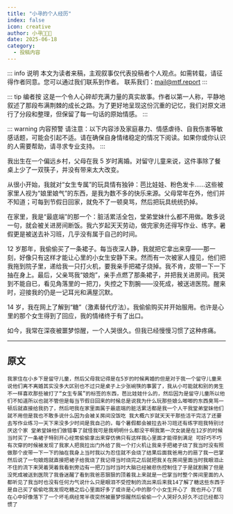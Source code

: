 ```yaml
---
title: "小寻的个人经历"
index: false
icon: creative
author: 小寻🍥🏳️‍⚧
date: 2025-06-18
category:
  - 投稿内容
---
```


::: info 说明
本文为读者来稿，主观叙事仅代表投稿者个人观点。如需转载，请征得作者同意。您可以通过我们联系到作者。
联系我们：<mail@mtf.report>
:::

::: tip 编者按
这是一个令人心碎却充满力量的真实故事。作者以第一人称，平静地叙述了那段布满荆棘的成长之路。为了更好地呈现这份沉重的记忆，我们对原文进行了分段和整理，但保留了每一句话的原始情感。
:::

::: warning 内容预警
请注意：以下内容涉及家庭暴力、情感虐待、自我伤害等敏感话题，可能会引起不适。请在确保自身情绪稳定的情况下阅读。如果你或你认识的人需要帮助，请寻求专业支持。
:::

我出生在一个偏远乡村，父母在我 5 岁时离婚。对留守儿童来说，这件事除了餐桌上少了一双筷子，并没有带来太大改变。

从很小开始，我就对“女生专属”的玩具情有独钟：芭比娃娃、粉色发卡……这些被家里人视为“娘里娘气”的东西，是我为数不多的快乐来源。父母常年在外，他们并不知道；可每到节假日回家，就免不了一顿臭骂，然后把玩具统统扔掉。

在家里，我是“最底端”的那一个：脏活累活全包，堂弟堂妹什么都不用做。敢多说一句，就会被关进房间断饭。我六岁起天天劳动，做完家务还得写作业、练字。暑假更是被送去补习班，几乎没有属于自己的时间。

12 岁那年，我偷偷买了一条裙子。每当夜深人静，我就把它拿出来穿——那一刻，好像只有这样才能让心里的小女生安静下来。然而有一次被家人撞见，他们把我拖到院子里，递给我一只打火机，要我亲手把裙子烧掉。我不肯，皮带一下一下抽在身上。最后，父亲骂我“娘炮”，亲手点燃了那条裙子，并把我关进房间。我哭到不能自已，看见角落里的一把刀，失控之下割腕——没死成，被送进医院。醒来时，迎接我的仍是一记耳光和满屋沉默。

14 岁，我在网上了解到“糖”（激素替代疗法）。我偷偷购买并开始服用。也许是心里的那个女生得到了回应，我的情绪终于有了出口。

如今，我常在深夜被噩梦惊醒，一个人哭很久。但我已经慢慢习惯了这种疼痛。

---

## 原文

```text
我家住在小乡下是留守儿童，然后父母我记得是在5岁的时候离婚的但是对于我一个留守儿童来说他们离不离婚其实没多大区别也不过只是桌子上少张碗筷的事罢了，我从小可能就和别的男生不一样喜欢那些被打了“女生专属”的标签的东西，芭比娃娃什么的，然后因为是留守儿童所以他们不知道所以也就不管但是每当节假日回来的时候总是说我为什么玩那些娘么唧唧的东西臭骂一顿后就直接给我扔了，然后吧我在家里面属于最底端的脏活累活都是我一个人干我堂弟堂妹他们就不用但是我也不敢多说什么因为会被关房间没饭吃 我大概六岁就天天干那些活干完活了还要去写作业练习一天下来没多少时间是我自己的，每个暑假都会被拉去补习班还有练字班我特别讨厌这个家 堂弟堂妹他们做错事了就怪我可是我明明什么都没干啊我第一次女装是在12岁的时候当时买了一条裙子特别开心经常偷偷拿出来穿仿佛只有这样我心里面才能得到满足 可好巧不巧有次穿的时候被发现了我家人把我拉出门外给了我一个打火机让我亲手把裙子烧了我当时没有照做那个皮带一下一下的抽在我身上当时我以为忍住就不会烧了结果后面我爸用力的扇了我一巴掌然后说了一句娘炮就直接把裙子给我烧了我记得当时烧完之后就把我关在房间里面当时我眼泪止不住的流下来哭着哭着我看到旁边有一把刀当时当时大脑已经被悲伤控制住了于是就割腕了但是没死成被送到医院了我昏迷醒了看到我爸恶狠狠的顶着我上来就是一巴掌当时整个房间里面的人都听见了我当时也没有任何力气说什么只是眼泪不受控制的流出来后来我14了解了糖这些东西于是自己买了偷偷吃我发现吃糖之后心里面好多了或许是心中的那个小女生开心了 我也开心了现在心中好像落下了一个坏毛病经常半夜突然被噩梦惊醒然后偷偷一个人哭好久好久不过已经都习惯了
```
